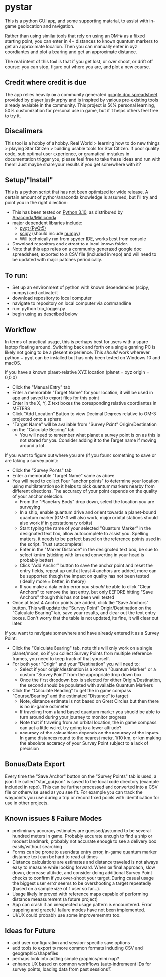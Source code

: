 # pystar 
This is a python GUI app, and some supporting material, to assist with in-game geolocation and navigation.
 
Rather than using similar tools that rely on using an OM-# as a fiixed starting point, you can enter in 4+ distances to known quantum markers to get an approximate location.  Then you can manually enter in xyz coordiantes and plot a bearing and get an approximate distance.
 
The real intent of this tool is that if you get lost, or over shoot, or drift off course: you can stop, figure out where you are, and plot a new course.

## Credit where credit is due
The app relies heavily on a community generated [google doc spreadsheet](https://docs.google.com/spreadsheets/d/1VydKNxBHdljhO8ANSEcZRWogInCh-6tAdjI1HcwFlVE/edit#gid=1238406064) provided by player [justMurphy](https://robertsspaceindustries.com/citizens/justMurphy) and is inspired by various pre-existing tools already avaiable in the community.  This project is 50% personal learning, 50% customization for personal use in game, but if it helps others feel free to try it.

## Discalimers
This tool is a hobby of a hobby.  Real World > learning how to do new things > playing Star Citizen > building usable tools for Star Citizen.  If poor quality code, sub optimal user experience, or gramatical mistakes in documentation trigger you, please feel free to take these ideas and run with them! Just maybe share your results if you get somewhere with it?

## Setup/"Install"
This is a python script that has not been optimized for wide release.  A certain amount of python/anaconda knowledge is assumed, but I'll try and point you in the right direction:
- This has been tested on [Python 3.10](https://docs.conda.io/projects/conda/en/latest/user-guide/tasks/manage-environments.html), as distributed by [Anaconda/Miniconda](https://docs.anaconda.com/anaconda/install/)
- major dependent libraries include:
  - [pyqt (PyQt5)](https://anaconda.org/anaconda/pyqt)
  - [scipy](https://anaconda.org/anaconda/scipy) (should include [numpy](https://anaconda.org/anaconda/numpy))
  - Will technically run from spyder IDE, works best from console
- Download repository and extract to a local known folder.
- Note that this app relies on a community generated google doc spreadsheet, exported to a CSV file (included in repo) and will need to be updated with major patches periodically.

## To run:
- Set up an environment of python with known dependencies (scipy, numpy) and activate it
- download repository to local computer
- navigate to repository on local computer via commandline
- run: python trip_logger.py
- begin using as described below

## Workflow

In terms of practical usage, this is perhaps best for users with a spare laptop floating around.  Switching back and forth on a single gaming PC is likely not going to be a plesent experience.  This *should* work wherever python + pyqt can be installed but has only been tested on Windows 10 and macOS.
 
If you have a known planet-relative XYZ location (planet = xyz origin = 0,0,0)
 - Click the "Manual Entry" tab
 - Enter a memorable "Target Name" for your location, it will be used in app and saved to export files for this point
 - Enter in the X, Y, Z text boxes the coresponding relative coordiantes in METERS
 - Click "Add Location" Button to view Decimal Degrees relative to OM-3 projected onto a sphere
 - "Target Name" will be available from "Survey Point" Origin/Destination on the "Calculate Bearing" tab
   - You will need to remember what planet a survey point is on as this is not stored for you.  Consider adding it to the Target name if moving around a lot.
 
 If you want to figure out where you are (if you found something to save or are taking a survey point):
 - Click the "Survey Points" tab
 - Enter a memorable "Target Name" same as above
 - You will need to collect Four "anchor points" to determine your location using [multilateration](https://en.wikipedia.org/wiki/Multilateration#/media/File:MLAT_TOT_2D_Algorithm.svg) so it helps to pick quantum markers nearby from different directions.  The accuracy of your point depends on the quality of your anchor selection.
   - From the "Planetary Body" drop down, select the location you are surveying
   - In a ship, enable quantum drive and orient towards a planet-bound quantum marker (OM-# will also work, major orbital stations should also work if in geostationary orbits)
   - Start typing the name of your selected "Quantum Marker" in the designated text box, allow autocomplete to assist you.  Spelling matters, it needs to be perfect based on the reference points used in the script.  Trust autocomplete!
   - Enter in the "Marker Distance" in the designated text box, be sue to select km/m (sticking with km and converting in your head is probably better)
   - Click "Add Anchor" button to save the anchor point and reset the entry fields, repeat up until at least 4 anchors are added, more can be supported though the impact on quality has not been tested (ideally more = better, in theory)
   - If you make a data entry error you *should* be able to click "Clear Anchors" to remove the last entry, but only BEFORE hitting "Save Anchors" though this has not been well tested
- Once at least 4 Anchor points are added, click the "Save Anchors" button. This will update the "Survey Point" Origin/Destination on the "Calculate Bearing" tab, save your results, and clear out the text entry boxes.  Don't worry that the table is not updated, its fine, it will clear out later.

If you want to navigate somewhere and have already entered it as a Survey Point:
- Click the "Calculate Bearing" tab, note this will only work on a single planet/moon, so if you collect Survey Points from multiple reference frames, you need to keep track of that yourself.
- For both your "Origin" and your "Destination" you will need to:
  - Select if your origin/destination is a known "Quantum Marker" or a custom "Survey Point" from the appropriate drop down box
  - Once the first dropdown box is selected for either Origin/Destination, the second should be populated with available Quantum Markers
- Click the "Calculate Heading" to get the in game compass "Course/Bearing" and the estimated "Distance" to target
  - Note, distance estimate is not based on Great Circles but then there is no in-game odometer
  - If traveling from a land based quantum marker you shuold be able to turn around during your journey to monitor progress
  - Note that if traveling from an orbital location, the in game compass can act a little weird, try going to a lower altitude?
  - accuracy of the calcualtions depends on the accuracy of the inputs.  In game distances round to the nearest meter, 1/10 km, or km making the absolute accuracy of your Survey Point subject to a lack of precision  

## Bonus/Data Export
Every time the "Save Anchor" button on the "Survey Points" tab is used, a json file called "star_gui.json" is saved to the local code directory (example included in repo).  This can be further processed and converted into a CSV file or otherwise used as you see fit.  For example you can track the waypoints you use during a trip or record fixed points with identification for use in other projects.

## Known issues & Failure Modes
- preliminary accuracy estimates are guessed/assumed to be several hundred meters in game.  Probably accurate enough to find a ship or modest landmark, probably not accurate enough to see a delivery box easily/without searching
- Forms can be prone to user/data entry error, in-game quantum marker distance text can be hard to read at times
- Distance calculations are estimates and distance traveled is not always easy to measure while looking forward.  When on final approach, slow down, decrease altitude, and consider doing additional Survey Point checks to confirm if you over-shoot your target.  During casual usage the biggest user error seems to be overshooting a target repeatedly (based on a sample size of 1 user so far...).
- Usage likely improved with reference maps capable of performing distance meaasurement (a future project)
- App can crash if an unexpected usage pattern is encountered.  Error trapping and graceful failure modes have not been implemented.
- UI/UX could probably use some improvememnts too.

## Ideas for Future
- add user configuration and session-specific save options
- add tools to export to more common formats including CSV and geographic/shapefiles
- perhaps look into adding simple graphics/mini map?
- enhance UX based on common workflows (auto-indremeent IDs for survey points, loading data from past sessions?)

 
 
